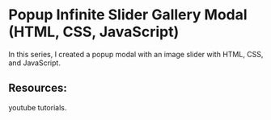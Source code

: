 # Popup Infinite Slider Gallery Modal (HTML, CSS, JavaScript)

In this series, I created a popup modal with an image slider with HTML, CSS, and JavaScript.

## Resources:

youtube tutorials.

